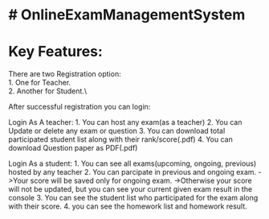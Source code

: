 # # OnlineExamManagementSystem

# Key Features:

There are two Registration option:\
    1. One for Teacher.\
    2. Another for Student.\
 
After successful registration you can login:

Login As A teacher:
    1. You can host any exam(as a teacher)
    2. You can Update or delete any exam or question
    3. You can download total participated student list along with their rank/score(.pdf)
    4. You can download Question paper as PDF(.pdf)
    
Login As a student:
    1. You can see all exams(upcoming, ongoing, previous) hosted by any teacher
    2. You can parcipate in previous and ongoing exam.
        ->Your score will be saved only for ongoing exam.
        ->Otherwise your score will not be updated, but you can see your current given exam result in the console
    3. You can see the student list who participated for the exam along with their score.
    4. you can see the homework list and homework result.
